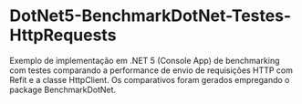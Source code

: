 # DotNet5-BenchmarkDotNet-Testes-HttpRequests
Exemplo de implementação em .NET 5 (Console App) de benchmarking com testes comparando a performance de envio de requisições HTTP com Refit e a classe HttpClient. Os comparativos foram gerados empregando o package BenchmarkDotNet.
